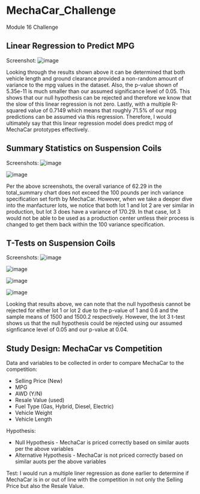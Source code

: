 # MechaCar_Challenge
Module 16 Challenge

## Linear Regression to Predict MPG
Screenshot:
![image](https://user-images.githubusercontent.com/115592394/219260571-07b3afed-2aa5-46e6-abb6-ac11655a15f2.png)

Looking through the results shown above it can be determined that both vehicle length and ground clearance provided a non-random amount of variance to the mpg values in the dataset. Also, the p-value shown of 5.35e-11 is much smaller than our assumed significance level of 0.05. This shows that our null hypothesis can be rejected and therefore we know that the slow of this linear regression is not zero. Lastly, with a multiple R-squared value of 0.7149 which means that roughly 71.5% of our mpg predictions can be assumed via this regression. Therefore, I would ultimately say that this linear regression model does predict mpg of MechaCar prototypes effectively.

## Summary Statistics on Suspension Coils
Screenshots:
![image](https://user-images.githubusercontent.com/115592394/219262831-748272d2-9da3-4a41-991d-ede02b29ab70.png)

![image](https://user-images.githubusercontent.com/115592394/219262887-815553bf-5be5-48ad-ad99-0bec9b7f0e02.png)

Per the above screenshots, the overall variance of 62.29 in the total_summary chart does not exceed the 100 pounds per inch variance specification set forth by MechaCar. However, when we take a deeper dive into the manfacturer lots, we notice that both lot 1 and lot 2 are ver similar in production, but lot 3 does have a variance of 170.29. In that case, lot 3 would not be able to be used as a production center untless their process is changed to get them back within the 100 variance specification.

## T-Tests on Suspension Coils
Screenshots:
![image](https://user-images.githubusercontent.com/115592394/219264134-710adfba-94f7-4872-8cb1-edb7a2a10dab.png)

![image](https://user-images.githubusercontent.com/115592394/219264200-e6d6ed17-24cf-4650-9b0d-2f2bf2fc9b38.png)

![image](https://user-images.githubusercontent.com/115592394/219264228-1188da8d-e2bb-415d-a309-61c813ebe938.png)

![image](https://user-images.githubusercontent.com/115592394/219264339-1e536b01-9b0b-4ba6-ab38-27b15644f384.png)

Looking that results above, we can note that the null hypothesis cannot be rejected for either lot 1 or lot 2 due to the p-value of 1 and 0.6 and the sample means of 1500 and 1500.2 respectively. However, the lot 3 t-test shows us that the null hypothesis could be rejected using our assumed signficance level of 0.05 and our p-value at 0.04.

## Study Design: MechaCar vs Competition

Data and variables to be collected in order to compare MechaCar to the competition:
- Selling Price (New)
- MPG
- AWD (Y/N)
- Resale Value (used)
- Fuel Type (Gas, Hybrid, Diesel, Electric)
- Vehicle Weight
- Vehicle Length

Hypothesis:
- Null Hypothesis - MechaCar is priced correctly based on similar auots per the above variables
- Alternative Hypothesis - MechaCar is not priced correctly based on similar auots per the above variables

Test:
I would run a multiple liner regression as done earlier to determine if MechaCar is in or out of line with the competition in not only the Selling Price but also the Resale Value.
